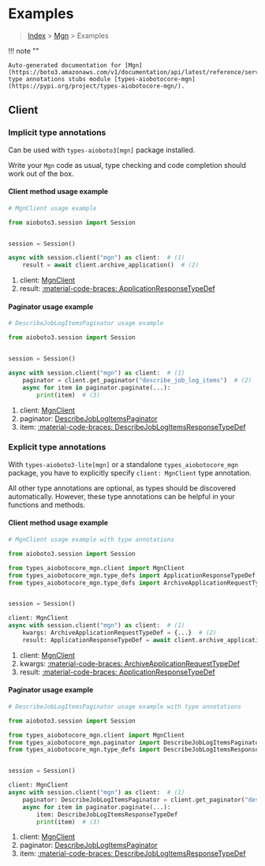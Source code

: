 # Examples

> [Index](../README.md) > [Mgn](./README.md) > Examples

!!! note ""

    Auto-generated documentation for [Mgn](https://boto3.amazonaws.com/v1/documentation/api/latest/reference/services/mgn.html#mgn)
    type annotations stubs module [types-aiobotocore-mgn](https://pypi.org/project/types-aiobotocore-mgn/).

## Client

### Implicit type annotations

Can be used with `types-aioboto3[mgn]` package installed.

Write your `Mgn` code as usual,
type checking and code completion should work out of the box.



#### Client method usage example

```python
# MgnClient usage example

from aioboto3.session import Session


session = Session()

async with session.client("mgn") as client:  # (1)
    result = await client.archive_application()  # (2)
```

1. client: [MgnClient](./client.md)
2. result: [:material-code-braces: ApplicationResponseTypeDef](./type_defs.md#applicationresponsetypedef)



#### Paginator usage example

```python
# DescribeJobLogItemsPaginator usage example

from aioboto3.session import Session


session = Session()

async with session.client("mgn") as client:  # (1)
    paginator = client.get_paginator("describe_job_log_items")  # (2)
    async for item in paginator.paginate(...):
        print(item)  # (3)
```

1. client: [MgnClient](./client.md)
2. paginator: [DescribeJobLogItemsPaginator](./paginators.md#describejoblogitemspaginator)
3. item: [:material-code-braces: DescribeJobLogItemsResponseTypeDef](./type_defs.md#describejoblogitemsresponsetypedef)




### Explicit type annotations

With `types-aioboto3-lite[mgn]`
or a standalone `types_aiobotocore_mgn` package, you have to explicitly specify
`client: MgnClient` type annotation.

All other type annotations are optional, as types should be discovered automatically.
However, these type annotations can be helpful in your functions and methods.


#### Client method usage example

```python
# MgnClient usage example with type annotations

from aioboto3.session import Session

from types_aiobotocore_mgn.client import MgnClient
from types_aiobotocore_mgn.type_defs import ApplicationResponseTypeDef
from types_aiobotocore_mgn.type_defs import ArchiveApplicationRequestTypeDef


session = Session()

client: MgnClient
async with session.client("mgn") as client:  # (1)
    kwargs: ArchiveApplicationRequestTypeDef = {...}  # (2)
    result: ApplicationResponseTypeDef = await client.archive_application(**kwargs)  # (3)
```

1. client: [MgnClient](./client.md)
2. kwargs: [:material-code-braces: ArchiveApplicationRequestTypeDef](./type_defs.md#archiveapplicationrequesttypedef)
3. result: [:material-code-braces: ApplicationResponseTypeDef](./type_defs.md#applicationresponsetypedef)



#### Paginator usage example

```python
# DescribeJobLogItemsPaginator usage example with type annotations

from aioboto3.session import Session

from types_aiobotocore_mgn.client import MgnClient
from types_aiobotocore_mgn.paginator import DescribeJobLogItemsPaginator
from types_aiobotocore_mgn.type_defs import DescribeJobLogItemsResponseTypeDef


session = Session()

client: MgnClient
async with session.client("mgn") as client:  # (1)
    paginator: DescribeJobLogItemsPaginator = client.get_paginator("describe_job_log_items")  # (2)
    async for item in paginator.paginate(...):
        item: DescribeJobLogItemsResponseTypeDef
        print(item)  # (3)
```

1. client: [MgnClient](./client.md)
2. paginator: [DescribeJobLogItemsPaginator](./paginators.md#describejoblogitemspaginator)
3. item: [:material-code-braces: DescribeJobLogItemsResponseTypeDef](./type_defs.md#describejoblogitemsresponsetypedef)




